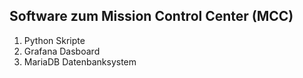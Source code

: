## Software zum Mission Control Center (MCC)

1. Python Skripte
2. Grafana Dasboard
3. MariaDB Datenbanksystem